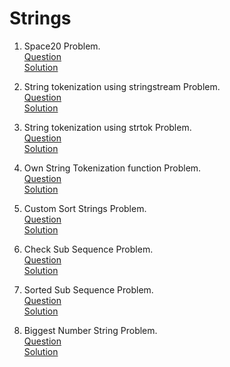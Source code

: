 # Strings
1. Space20 Problem. 
   <br /> [Question](/2.%20Strings/docs/1.Strings-Question1.jpg)
   <br /> [Solution](/2.%20Strings/1.question1-solution.cpp)

2. String tokenization using stringstream Problem.
   <br /> [Question](/2.%20Strings/docs/2.Strings-Question2.jpg)
   <br /> [Solution](/2.%20Strings/2.question2-solution.cpp)

3. String tokenization using strtok Problem.
   <br /> [Question](/2.%20Strings/docs/3.Strings-Question3.jpg)
   <br /> [Solution](/2.%20Strings/3.question3-solution.cpp)

4. Own String Tokenization function Problem.
   <br /> [Question](/2.%20Strings/docs/4.Strings-Question4.jpg)
   <br /> [Solution](/2.%20Strings/4.question4-solution.cpp)

5. Custom Sort Strings Problem.
   <br /> [Question](/2.%20Strings/docs/5.Strings-Question5.jpg)
   <br /> [Solution](/2.%20Strings/5.question5-solution.cpp)

6. Check Sub Sequence Problem.
   <br /> [Question](/2.%20Strings/docs/6.Strings-Question6.jpg)
   <br /> [Solution](/2.%20Strings/6.question6-solution.cpp)

7. Sorted Sub Sequence Problem.
   <br /> [Question](/2.%20Strings/docs/7.Strings-Question7.jpg)
   <br /> [Solution](/2.%20Strings/7.question7-solution.cpp)

8. Biggest Number String Problem.
   <br /> [Question](/2.%20Strings/docs/8.Strings-Question8.jpg)
   <br /> [Solution](/2.%20Strings/8.question8-solution.cpp)
   